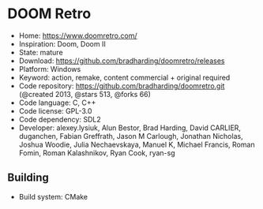 # DOOM Retro

- Home: https://www.doomretro.com/
- Inspiration: Doom, Doom II
- State: mature
- Download: https://github.com/bradharding/doomretro/releases
- Platform: Windows
- Keyword: action, remake, content commercial + original required
- Code repository: https://github.com/bradharding/doomretro.git (@created 2013, @stars 513, @forks 66)
- Code language: C, C++
- Code license: GPL-3.0
- Code dependency: SDL2
- Developer: alexey.lysiuk, Alun Bestor, Brad Harding, David CARLIER, duganchen, Fabian Greffrath, Jason M Carlough, Jonathan Nicholas, Joshua Woodie, Julia Nechaevskaya, Manuel K, Michael Francis, Roman Fomin, Roman Kalashnikov, Ryan Cook, ryan-sg

## Building

- Build system: CMake
